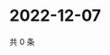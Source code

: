 # 2022-12-07

共 0 条

<!-- BEGIN WEIBO -->
<!-- 最后更新时间 Wed Dec 07 2022 10:16:21 GMT+0800 (China Standard Time) -->

<!-- END WEIBO -->
